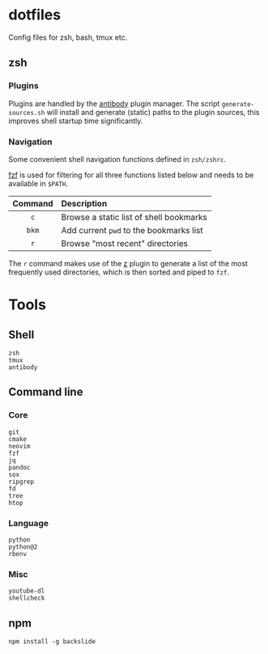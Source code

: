 # dotfiles

Config files for zsh, bash, tmux etc.

## zsh

### Plugins

Plugins are handled by the [antibody](https://github.com/getantibody/antibody) plugin manager. The script `generate-sources.sh` will install and generate (static) paths to the plugin sources, this improves shell startup time significantly.

### Navigation

Some convenient shell navigation functions defined in `zsh/zshrc`.

[fzf](https://github.com/junegunn/fzf) is used for filtering for all three functions listed below and needs to be available in `$PATH`.

| Command  | Description                             |
|:--------:|:----------------------------------------|
| `c`      | Browse a static list of shell bookmarks |
| `bkm`    | Add current `pwd` to the bookmarks list |
| `r`      | Browse "most recent" directories        |

The `r` command makes use of the [z](https://github.com/rupa/z) plugin to generate a list of the most frequently used directories, which is then sorted and piped to `fzf`.

# Tools

## Shell

```
zsh
tmux
antibody
```

## Command line

### Core

```
git
cmake
neovim
fzf
jq
pandoc
sox
ripgrep
fd
tree
htop
```

### Language

```
python
python@2
rbenv
```

### Misc

```
youtube-dl
shellcheck
```

## npm

```
npm install -g backslide
```
